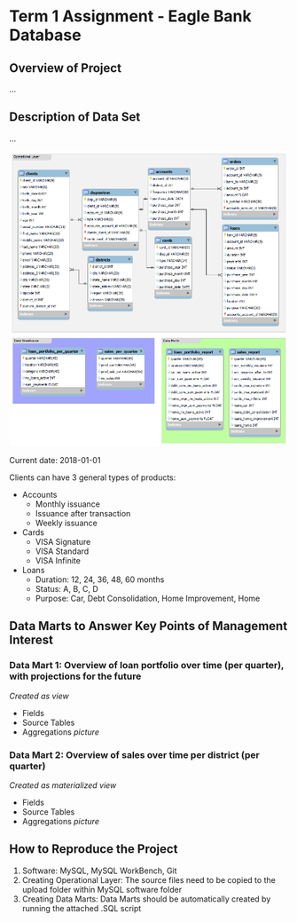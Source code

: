 # Term 1 Assignment - Eagle Bank Database

## Overview of Project
...

## Description of Data Set
...

<p align="center">
	<img src="db_model/db_model_overview_2.PNG" alt="Eagle Bank Database: Overview of Operational Layer" width="800"/>
</p>

Current date: 2018-01-01

Clients can have 3 general types of products:

- Accounts
	- Monthly issuance
	- Issuance after transaction
	- Weekly issuance
- Cards
	- VISA Signature
	- VISA Standard
	- VISA Infinite
- Loans
	- Duration: 12, 24, 36, 48, 60 months
	- Status: A, B, C, D
	- Purpose: Car, Debt Consolidation, Home Improvement, Home


## Data Marts to Answer Key Points of Management Interest

### Data Mart 1: Overview of loan portfolio over time (per quarter), with projections for the future
_*Created as view*_

- Fields
- Source Tables
- Aggregations
_*picture*_

### Data Mart 2: Overview of sales over time per district (per quarter)
_*Created as materialized view*_

- Fields
- Source Tables
- Aggregations
_*picture*_

## How to Reproduce the Project

1. Software: MySQL, MySQL WorkBench, Git
2. Creating Operational Layer: The source files need to be copied to the upload folder within MySQL software folder
3. Creating Data Marts: Data Marts should be automatically created by running the attached .SQL script


